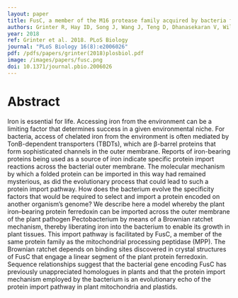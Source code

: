 ```yaml
---
layout: paper
title: FusC, a member of the M16 protease family acquired by bacteria for iron piracy against plants.
authors: Grinter R, Hay ID, Song J, Wang J, Teng D, Dhanasekaran V, Wilksch J, Davies MR, Littler D, Beckham SA, Henderson IR, Strugnell RA, Dougan G and Lithgow T
year: 2018
ref: Grinter et al. 2018. PLoS Biology
journal: "PLoS Biology 16(8):e2006026"
pdf: /pdfs/papers/grinter(2018)plosbiol.pdf
image: /images/papers/fusc.png
doi: 10.1371/journal.pbio.2006026
---
```


# Abstract

Iron is essential for life. Accessing iron from the environment can be a limiting factor that determines success in a given environmental niche. For bacteria, access of chelated iron from the environment is often mediated by TonB-dependent transporters (TBDTs), which are β-barrel proteins that form sophisticated channels in the outer membrane. Reports of iron-bearing proteins being used as a source of iron indicate specific protein import reactions across the bacterial outer membrane. The molecular mechanism by which a folded protein can be imported in this way had remained mysterious, as did the evolutionary process that could lead to such a protein import pathway. How does the bacterium evolve the specificity factors that would be required to select and import a protein encoded on another organism’s genome? We describe here a model whereby the plant iron–bearing protein ferredoxin can be imported across the outer membrane of the plant pathogen Pectobacterium by means of a Brownian ratchet mechanism, thereby liberating iron into the bacterium to enable its growth in plant tissues. This import pathway is facilitated by FusC, a member of the same protein family as the mitochondrial processing peptidase (MPP). The Brownian ratchet depends on binding sites discovered in crystal structures of FusC that engage a linear segment of the plant protein ferredoxin. Sequence relationships suggest that the bacterial gene encoding FusC has previously unappreciated homologues in plants and that the protein import mechanism employed by the bacterium is an evolutionary echo of the protein import pathway in plant mitochondria and plastids.